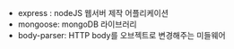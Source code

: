 - express : nodeJS 웹서버 제작 어플리케이션
- mongoose: mongoDB 라이브러리
- body-parser: HTTP body를 오브젝트로 변경해주는 미들웨어
